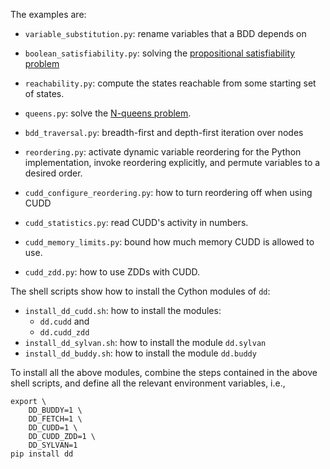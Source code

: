 The examples are:

- `variable_substitution.py`: rename variables that a BDD depends on

- `boolean_satisfiability.py`: solving the
  [propositional satisfiability problem](
    https://en.wikipedia.org/wiki/Boolean_satisfiability_problem)

- `reachability.py`: compute the states reachable from some
  starting set of states.

- `queens.py`: solve the [N-queens problem](
    https://en.wikipedia.org/wiki/Eight_queens_puzzle).

- `bdd_traversal.py`: breadth-first and depth-first iteration over nodes

- `reordering.py`: activate dynamic variable reordering for the Python
  implementation, invoke reordering explicitly, and permute variables to
  a desired order.

- `cudd_configure_reordering.py`: how to turn reordering off when using CUDD

- `cudd_statistics.py`: read CUDD's activity in numbers.

- `cudd_memory_limits.py`: bound how much memory CUDD is
  allowed to use.

- `cudd_zdd.py`: how to use ZDDs with CUDD.


The shell scripts show how to install the Cython modules of `dd`:

- `install_dd_cudd.sh`: how to install the modules:
  - `dd.cudd` and
  - `dd.cudd_zdd`
- `install_dd_sylvan.sh`: how to install the module `dd.sylvan`
- `install_dd_buddy.sh`: how to install the module `dd.buddy`

To install all the above modules, combine the steps contained in
the above shell scripts, and define all the relevant
environment variables, i.e.,

```shell
export \
    DD_BUDDY=1 \
    DD_FETCH=1 \
    DD_CUDD=1 \
    DD_CUDD_ZDD=1 \
    DD_SYLVAN=1
pip install dd
```
